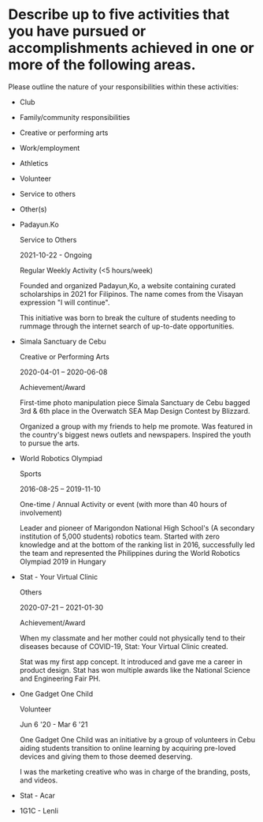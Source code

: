# Describe up to five activities that you have pursued or accomplishments achieved in one or more of the following areas.

Please outline the nature of your responsibilities within these activities:

- Club
- Family/community responsibilities
- Creative or performing arts
- Work/employment
- Athletics
- Volunteer
- Service to others
- Other(s)

- Padayun.Ko
    
    Service to Others
    
    2021-10-22 - Ongoing
    
    Regular Weekly Activity (<5 hours/week)
    
    Founded and organized Padayun,Ko, a website containing curated scholarships in 2021 for Filipinos. The name comes from the Visayan expression "I will continue".
    
    This initiative was born to break the culture of students needing to rummage through the internet search of up-to-date opportunities.
    
- Simala Sanctuary de Cebu
    
    Creative or Performing Arts
    
    2020-04-01 – 2020-06-08
    
    Achievement/Award
    
    First-time photo manipulation piece Simala Sanctuary de Cebu bagged 3rd & 6th place in the Overwatch SEA Map Design Contest by Blizzard.
    
    Organized a group with my friends to help me promote. Was featured in the country's biggest news outlets and newspapers. Inspired the youth to pursue the arts.
    
- World Robotics Olympiad
    
    Sports
    
    2016-08-25 – 2019-11-10
    
    One-time / Annual Activity or event (with more than 40 hours of involvement)
    
    Leader and pioneer of Marigondon National High School's (A secondary institution of 5,000 students) robotics team. Started with zero knowledge and at the bottom of the ranking list in 2016, successfully led the team and represented the Philippines during the World Robotics Olympiad 2019 in Hungary
    
- Stat - Your Virtual Clinic
    
    Others
    
    2020-07-21 – 2021-01-30
    
    Achievement/Award
    
    When my classmate and her mother could not physically tend to their diseases because of COVID-19, Stat: Your Virtual Clinic created.
    
    Stat was my first app concept. It introduced and gave me a career in product design. Stat has won multiple awards like the National Science and Engineering Fair PH.
    
- One Gadget One Child
    
    Volunteer
    
    Jun 6 '20 - Mar 6 '21
    
    One Gadget One Child was an initiative by a group of volunteers in Cebu aiding students transition to online learning by acquiring pre-loved devices and giving them to those deemed deserving.
    
    I was the marketing creative who was in charge of the branding, posts, and videos. 
    
- Stat - Acar
- 1G1C - Lenli